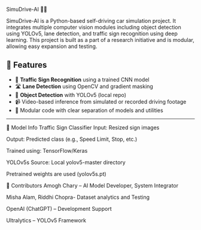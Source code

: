  SimuDrive-AI 🚗🧠

SimuDrive-AI is a Python-based self-driving car simulation project. It integrates multiple computer vision modules including object detection using YOLOv5, lane detection, and traffic sign recognition using deep learning. This project is built as a part of a research initiative and is modular, allowing easy expansion and testing.



## 🔧 Features

- 🚦 **Traffic Sign Recognition** using a trained CNN model
- 🛣️ **Lane Detection** using OpenCV and gradient masking
- 🧍 **Object Detection** with YOLOv5 (local repo)
- 📹 Video-based inference from simulated or recorded driving footage
- 📁 Modular code with clear separation of models and utilities

---
🧠 Model Info
Traffic Sign Classifier
Input: Resized sign images

Output: Predicted class (e.g., Speed Limit, Stop, etc.)

Trained using: TensorFlow/Keras

YOLOv5s
Source: Local yolov5-master directory

Pretrained weights are used (yolov5s.pt)

🙌 Contributors
Amogh Chary – AI Model Developer, System Integrator

Misha Alam, Riddhi Chopra- Dataset analytics and Testing

OpenAI (ChatGPT) – Development Support

Ultralytics – YOLOv5 Framework

